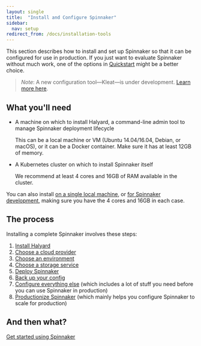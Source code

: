 ```yaml
---
layout: single
title:  "Install and Configure Spinnaker"
sidebar:
  nav: setup
redirect_from: /docs/installation-tools
---
```


This section describes how to install and set up Spinnaker so that it can be configured for
use in production. If you just want to evaluate Spinnaker without much work, one of the options
in [Quickstart](/setup/quickstart/) might be a better choice.

> *Note*: A new configuration tool—Kleat—is under development. [Learn more here](https://github.com/spinnaker/kleat).

## What you'll need

* A machine on which to install Halyard, a command-line admin tool to manage Spinnaker deployment lifecycle

  This can be a local machine or VM (Ubuntu 14.04/16.04, Debian, or macOS), or
  it can be a Docker container. Make sure it has at least 12GB of memory.

* A Kubernetes cluster on which to install Spinnaker itself

  We recommend at least 4 cores and 16GB of RAM available in the cluster. 

You can also install [on a single local machine](https://www.spinnaker.io/setup/install/environment/#local-debian), or [for Spinnaker development](https://www.spinnaker.io/setup/install/environment/#local-git), making sure you have the 4 cores and 16GB in each case. 

## The process

Installing a complete Spinnaker involves these steps:
1. [Install Halyard](/setup/install/halyard/)
1. [Choose a cloud provider](/setup/install/providers/)
1. [Choose an environment](/setup/install/environment/)
1. [Choose a storage service](/setup/install/storage/)
1. [Deploy Spinnaker](/setup/install/deploy/)
1. [Back up your config](/setup/install/backups/)
1. [Configure everything else](/setup/other_config/) (which includes a lot of
  stuff you need before you can use Spinnaker in production)
1. [Productionize Spinnaker](/setup/productionize/) (which mainly helps you
  configure Spinnaker to scale for production)

## And then what?

[Get started using Spinnaker](/guides/user/get-started)
